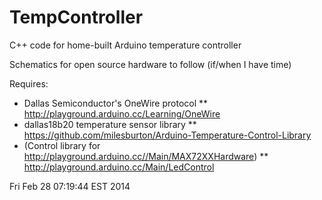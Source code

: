 TempController
==============

C++ code for home-built Arduino temperature controller

Schematics for open source hardware to follow (if/when I have time)

Requires:

* Dallas Semiconductor's OneWire protocol
** http://playground.arduino.cc/Learning/OneWire
* dallas18b20 temperature sensor library
** https://github.com/milesburton/Arduino-Temperature-Control-Library
* (Control library for http://playground.arduino.cc//Main/MAX72XXHardware)
** http://playground.arduino.cc/Main/LedControl

Fri Feb 28 07:19:44 EST 2014

